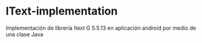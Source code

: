 # IText-implementation
Implementación de librería Itext G 5.5.13 en aplicación android por medio de una clase Java
